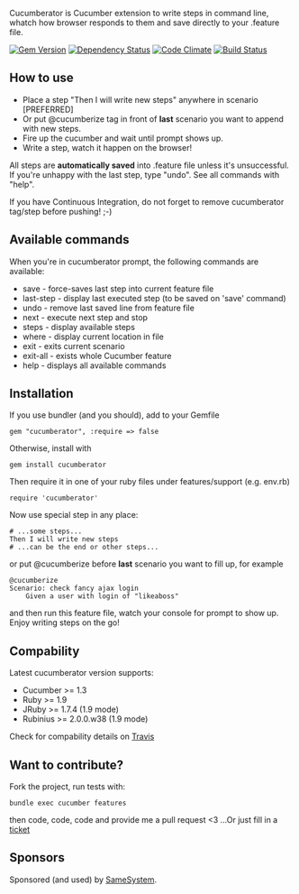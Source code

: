 Cucumberator is Cucumber extension to write steps in command line, whatch how browser responds to them and save directly to your .feature file.

[![Gem Version](https://badge.fury.io/rb/cucumberator.png)](http://badge.fury.io/rb/cucumberator)
[![Dependency Status](https://gemnasium.com/vidmantas/cucumberator.png)](https://gemnasium.com/vidmantas/cucumberator)
[![Code Climate](https://codeclimate.com/github/vidmantas/cucumberator.png)](https://codeclimate.com/github/vidmantas/cucumberator)
[![Build Status](https://travis-ci.org/vidmantas/cucumberator.png)](https://travis-ci.org/vidmantas/cucumberator)

## How to use

* Place a step "Then I will write new steps" anywhere in scenario [PREFERRED]
* Or put @cucumberize tag in front of **last** scenario you want to append with new steps.
* Fire up the cucumber and wait until prompt shows up.
* Write a step, watch it happen on the browser!

All steps are **automatically saved** into .feature file unless it's unsuccessful. If you're unhappy with the last step, type "undo". See all commands with "help".

If you have Continuous Integration, do not forget to remove cucumberator tag/step before pushing! ;-)

## Available commands

When you're in cucumberator prompt, the following commands are available:

* save      - force-saves last step into current feature file
* last-step - display last executed step (to be saved on 'save' command)
* undo      - remove last saved line from feature file
* next      - execute next step and stop
* steps     - display available steps
* where     - display current location in file
* exit      - exits current scenario
* exit-all  - exists whole Cucumber feature
* help      - displays all available commands

## Installation

If you use bundler (and you should), add to your Gemfile

	gem "cucumberator", :require => false

Otherwise, install with

	gem install cucumberator

Then require it in one of your ruby files under features/support (e.g. env.rb)

	require 'cucumberator'

Now use special step in any place:

	# ...some steps...
	Then I will write new steps
	# ...can be the end or other steps...

or put @cucumberize before **last** scenario you want to fill up, for example

	@cucumberize
	Scenario: check fancy ajax login
		Given a user with login of "likeaboss"

and then run this feature file, watch your console for prompt to show up. Enjoy writing steps on the go!

## Compability

Latest cucumberator version supports:

* Cucumber >= 1.3
* Ruby >= 1.9
* JRuby >= 1.7.4 (1.9 mode)
* Rubinius >= 2.0.0.w38 (1.9 mode)

Check for compability details on [Travis](https://travis-ci.org/vidmantas/cucumberator)

## Want to contribute?

Fork the project, run tests with:

	bundle exec cucumber features

then code, code, code and provide me a pull request <3
...Or just fill in a [ticket](https://github.com/vidmantas/cucumberator/issues)

## Sponsors

Sponsored (and used) by [SameSystem](http://www.samesystem.com).
